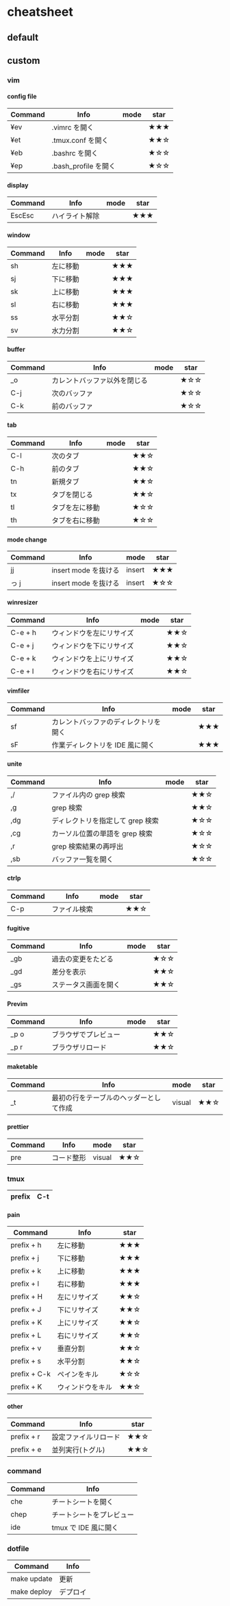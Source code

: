 # cheatsheet
## default



## custom

### vim

#### config file

| Command | Info                 | mode | star |
| ------- | -------------------- | ---- | ---- |
| ¥ev     | .vimrc を開く        |      | ★★★  |
| ¥et     | .tmux.conf を開く    |      | ★★☆  |
| ¥eb     | .bashrc を開く       |      | ★☆☆  |
| ¥ep     | .bash_profile を開く |      | ★☆☆  |


#### display

| Command | Info           | mode | star |
| ------- | -------------- | ---- | ---- |
| EscEsc  | ハイライト解除 |      | ★★★  |

#### window

| Command | Info     | mode | star |
| ------- | -------- | ---- | ---- |
| sh      | 左に移動 |      | ★★★  |
| sj      | 下に移動 |      | ★★★  |
| sk      | 上に移動 |      | ★★★  |
| sl      | 右に移動 |      | ★★★  |
| ss      | 水平分割 |      | ★★☆  |
| sv      | 水力分割 |      | ★★☆  |


#### buffer

| Command | Info                         | mode | star |
| ------- | ---------------------------- | ---- | ---- |
| \_o     | カレントバッファ以外を閉じる |      | ★☆☆  |
| C-j     | 次のバッファ                 |      | ★☆☆  |
| C-k     | 前のバッファ                 |      | ★☆☆  |

#### tab

| Command | Info           | mode | star |
| ------- | -------------- | ---- | ---- |
| C-l     | 次のタブ       |      | ★★☆  |
| C-h     | 前のタブ       |      | ★★☆  |
| tn      | 新規タブ       |      | ★★☆  |
| tx      | タブを閉じる   |      | ★★☆  |
| tl      | タブを左に移動 |      | ★☆☆  |
| th      | タブを右に移動 |      | ★☆☆  |

#### mode change

| Command | Info                 | mode   | star |
| ------- | -------------------- | ------ | ---- |
| jj      | insert mode を抜ける | insert | ★★★  |
| っ j    | insert mode を抜ける | insert | ★☆☆  |

#### winresizer

| Command | Info                     | mode | star |
| ------- | ------------------------ | ---- | ---- |
| C-e + h | ウィンドウを左にリサイズ |      | ★★☆  |
| C-e + j | ウィンドウを下にリサイズ |      | ★★☆  |
| C-e + k | ウィンドウを上にリサイズ |      | ★★☆  |
| C-e + l | ウィンドウを右にリサイズ |      | ★★☆  |

#### vimfiler

| Command | Info                                 | mode | star |
| ------- | ------------------------------------ | ---- | ---- |
| sf      | カレントバッファのディレクトリを開く |      | ★★★  |
| sF      | 作業ディレクトリを IDE 風に開く      |      | ★★★  |


#### unite

| Command | Info                             | mode | star |
| ------- | -------------------------------- | ---- | ---- |
| ,/      | ファイル内の grep 検索           |      | ★★☆  |
| ,g      | grep 検索                        |      | ★★☆  |
| ,dg     | ディレクトリを指定して grep 検索 |      | ★☆☆  |
| ,cg     | カーソル位置の単語を grep 検索   |      | ★☆☆  |
| ,r      | grep 検索結果の再呼出            |      | ★☆☆  |
| ,sb     | バッファ一覧を開く               |      | ★☆☆  |


#### ctrlp

| Command | Info         | mode | star |
| ------- | ------------ | ---- | ---- |
| C-p     | ファイル検索 |      | ★★☆  |

#### fugitive

| Command | Info                 | mode | star |
| ------- | -------------------- | ---- | ---- |
| \_gb    | 過去の変更をたどる   |      | ★☆☆  |
| \_gd    | 差分を表示           |      | ★★☆  |
| \_gs    | ステータス画面を開く |      | ★★☆  |

#### Previm

| Command | Info                 | mode | star |
| ------- | -------------------- | ---- | ---- |
| _p o   | ブラウザでプレビュー |      | ★★☆  |
| _p r   | ブラウザリロード     |      | ★★☆  |


#### maketable

| Command | Info                                   | mode   | star |
| ------- | -------------------------------------- | ------ | ---- |
| \_t     | 最初の行をテーブルのヘッダーとして作成 | visual | ★★☆  |


#### prettier

| Command | Info       | mode   | star |
| ------- | ---------- | ------ | ---- |
| pre     | コード整形 | visual | ★★☆  |

### tmux

|prefix|C-t|
|------|---|

#### pain

| Command      | Info             | star |
| ------------ | ---------------- | ---- |
| prefix + h   | 左に移動         | ★★★  |
| prefix + j   | 下に移動         | ★★★  |
| prefix + k   | 上に移動         | ★★★  |
| prefix + l   | 右に移動         | ★★★  |
| prefix + H   | 左にリサイズ     | ★★☆  |
| prefix + J   | 下にリサイズ     | ★★☆  |
| prefix + K   | 上にリサイズ     | ★★☆  |
| prefix + L   | 右にリサイズ     | ★★☆  |
| prefix + v   | 垂直分割         | ★★☆  |
| prefix + s   | 水平分割         | ★★☆  |
| prefix + C-k | ペインをキル     | ★☆☆  |
| prefix + K   | ウィンドウをキル | ★★☆  |


#### other

| Command    | Info                 | star |
| ---------- | -------------------- | ---- |
| prefix + r | 設定ファイルリロード | ★★☆  |
| prefix + e | 並列実行(トグル)     | ★★☆  |

### command

| Command | Info                     |
| ------- | ------------------------ |
| che     | チートシートを開く       |
| chep    | チートシートをプレビュー |
| ide     | tmux で IDE 風に開く     |

### dotfile

| Command     | Info     |
| ----------- | -------- |
| make update | 更新     |
| make deploy | デプロイ |

